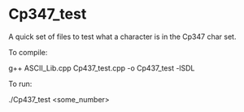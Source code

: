 Cp347_test
==========

A quick set of files to test what a character is in the Cp347 char set.

To compile:

g++ ASCII_Lib.cpp Cp437_test.cpp -o Cp437_test -lSDL

To run:

./Cp437_test <some_number>
